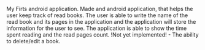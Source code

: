 My Firts android application.
Made and android application, that helps the user keep track of read books.
The user is able to write the name of the read book and its pages in the application and the application will store the information for the user to see.
The application is able to show the time spent reading and the read pages count.
!Not yet implemented! - The ability to delete/edit a book.
